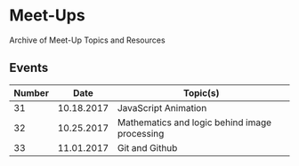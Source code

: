 # Meet-Ups

Archive of Meet-Up Topics and Resources

## Events

| Number | Date       | Topic(s)                                                  |
|--------|------------|-----------------------------------------------------------|
| 31     | 10.18.2017 | JavaScript Animation                                      |
| 32     | 10.25.2017 | Mathematics and logic behind image processing             |
| 33     | 11.01.2017 | Git and Github                                            |
